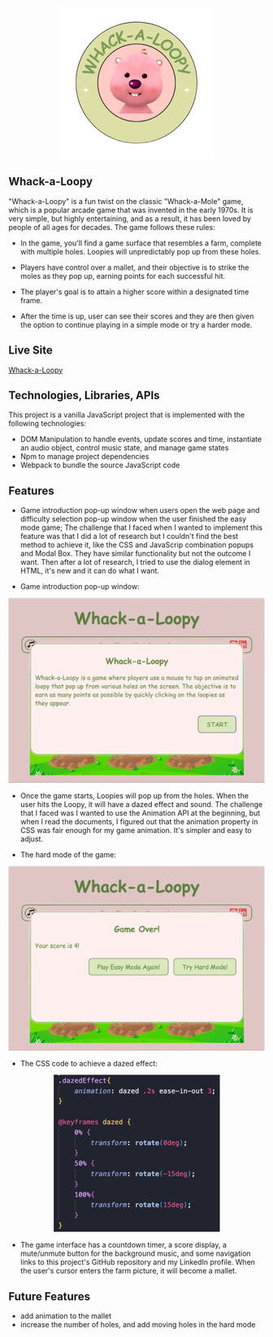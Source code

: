 
<p align="center">
  <img src="./assets/images/logo.png" />
</p>

## Whack-a-Loopy

"Whack-a-Loopy" is a fun twist on the classic "Whack-a-Mole" game, which is a popular arcade game that was invented in the early 1970s. It is very simple, but highly entertaining, and as a result, it has been loved by people of all ages for decades. The game follows these rules:

- In the game, you'll find a game surface that resembles a farm, complete with multiple holes. Loopies will unpredictably pop up from these holes.

- Players have control over a mallet, and their objective is to strike the moles as they pop up, earning points for each successful hit.

- The player's goal is to attain a higher score within a designated time frame.

- After the time is up, user can see their scores and they are then given the option to continue playing in a simple mode or try a harder mode.


##  Live Site
[Whack-a-Loopy](elevenstand7.github.io/JSProject)


## Technologies, Libraries, APIs

This project is a vanilla JavaScript project that is implemented with the following technologies:

*   DOM Manipulation to handle events, update scores and time, instantiate an audio object, control music state, and manage game states
*   Npm to manage project dependencies
*   Webpack to bundle the source JavaScript code


##  Features

* Game introduction pop-up window when users open the web page and difficulty selection pop-up window when the user finished the easy mode game; The challenge that I faced when I wanted to implement this feature was that I did a lot of research but I couldn't find the best method to achieve it, like the CSS and JavaScrip combination popups and Modal Box. They have similar functionality but not the outcome I want. Then after a lot of research, I tried to use the dialog element in HTML, it's new and it can do what I want.

-   Game introduction pop-up window:

<p align="center">
  <img src="./assets/images/intro-pop-up.gif" />
</p>

* Once the game starts, Loopies will pop up from the holes. When the user hits the Loopy, it will have a dazed effect and sound. The challenge that I faced was I wanted to use the Animation API at the beginning, but when I read the documents, I figured out that the animation property in CSS was fair enough for my game animation. It's simpler and easy to adjust.

-   The hard mode of the game:

<p align="center">
  <img src="./assets/images/hard-mode.gif" />
</p>

- The CSS code to achieve a dazed effect:

<p align="center">
  <img src="./assets/images/dazed.png" />
</p>


* The game interface has a countdown timer, a score display, a mute/unmute button for the background music, and some navigation links to this project's GitHub repository and my LinkedIn profile. When the user's cursor enters the farm picture, it will become a mallet.


##  Future Features

- add animation to the mallet
- increase the number of holes, and add moving holes in the hard mode


